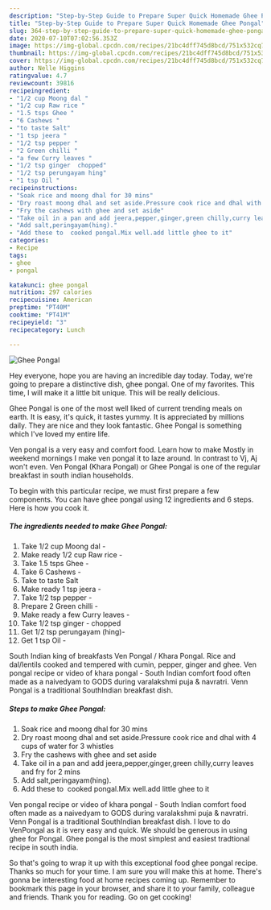 ```yaml
---
description: "Step-by-Step Guide to Prepare Super Quick Homemade Ghee Pongal"
title: "Step-by-Step Guide to Prepare Super Quick Homemade Ghee Pongal"
slug: 364-step-by-step-guide-to-prepare-super-quick-homemade-ghee-pongal
date: 2020-07-10T07:02:56.353Z
image: https://img-global.cpcdn.com/recipes/21bc4dff745d8bcd/751x532cq70/ghee-pongal-recipe-main-photo.jpg
thumbnail: https://img-global.cpcdn.com/recipes/21bc4dff745d8bcd/751x532cq70/ghee-pongal-recipe-main-photo.jpg
cover: https://img-global.cpcdn.com/recipes/21bc4dff745d8bcd/751x532cq70/ghee-pongal-recipe-main-photo.jpg
author: Nelle Higgins
ratingvalue: 4.7
reviewcount: 39816
recipeingredient:
- "1/2 cup Moong dal "
- "1/2 cup Raw rice "
- "1.5 tsps Ghee "
- "6 Cashews "
- "to taste Salt"
- "1 tsp jeera "
- "1/2 tsp pepper "
- "2 Green chilli "
- "a few Curry leaves "
- "1/2 tsp ginger  chopped"
- "1/2 tsp perungayam hing"
- "1 tsp Oil "
recipeinstructions:
- "Soak rice and moong dhal for 30 mins"
- "Dry roast moong dhal and set aside.Pressure cook rice and dhal with 4 cups of water for 3 whistles"
- "Fry the cashews with ghee and set aside"
- "Take oil in a pan and add jeera,pepper,ginger,green chilly,curry leaves and fry for 2 mins"
- "Add salt,peringayam(hing)."
- "Add these to  cooked pongal.Mix well.add little ghee to it"
categories:
- Recipe
tags:
- ghee
- pongal

katakunci: ghee pongal 
nutrition: 297 calories
recipecuisine: American
preptime: "PT40M"
cooktime: "PT41M"
recipeyield: "3"
recipecategory: Lunch

---
```



![Ghee Pongal](https://img-global.cpcdn.com/recipes/21bc4dff745d8bcd/751x532cq70/ghee-pongal-recipe-main-photo.jpg)

Hey everyone, hope you are having an incredible day today. Today, we're going to prepare a distinctive dish, ghee pongal. One of my favorites. This time, I will make it a little bit unique. This will be really delicious.

Ghee Pongal is one of the most well liked of current trending meals on earth. It is easy, it's quick, it tastes yummy. It is appreciated by millions daily. They are nice and they look fantastic. Ghee Pongal is something which I've loved my entire life.

Ven pongal is a very easy and comfort food. Learn how to make Mostly in weekend mornings I make ven pongal it to laze around. In contrast to Vj, Aj won&#39;t even. Ven Pongal (Khara Pongal) or Ghee Pongal is one of the regular breakfast in south indian households.


To begin with this particular recipe, we must first prepare a few components. You can have ghee pongal using 12 ingredients and 6 steps. Here is how you cook it.

<!--inarticleads1-->

##### The ingredients needed to make Ghee Pongal:

1. Take 1/2 cup Moong dal -
1. Make ready 1/2 cup Raw rice -
1. Take 1.5 tsps Ghee -
1. Take 6 Cashews -
1. Take to taste Salt
1. Make ready 1 tsp jeera -
1. Take 1/2 tsp pepper -
1. Prepare 2 Green chilli -
1. Make ready a few Curry leaves -
1. Take 1/2 tsp ginger - chopped
1. Get 1/2 tsp perungayam (hing)-
1. Get 1 tsp Oil -


South Indian king of breakfasts Ven Pongal / Khara Pongal. Rice and dal/lentils cooked and tempered with cumin, pepper, ginger and ghee. Ven pongal recipe or video of khara pongal - South Indian comfort food often made as a naivedyam to GODS during varalakshmi puja &amp; navratri. Venn Pongal is a traditional SouthIndian breakfast dish. 

<!--inarticleads2-->

##### Steps to make Ghee Pongal:

1. Soak rice and moong dhal for 30 mins
1. Dry roast moong dhal and set aside.Pressure cook rice and dhal with 4 cups of water for 3 whistles
1. Fry the cashews with ghee and set aside
1. Take oil in a pan and add jeera,pepper,ginger,green chilly,curry leaves and fry for 2 mins
1. Add salt,peringayam(hing).
1. Add these to  cooked pongal.Mix well.add little ghee to it


Ven pongal recipe or video of khara pongal - South Indian comfort food often made as a naivedyam to GODS during varalakshmi puja &amp; navratri. Venn Pongal is a traditional SouthIndian breakfast dish. I love to do VenPongal as it is very easy and quick. We should be generous in using ghee for Pongal. Ghee pongal is the most simplest and easiest tradtional recipe in south india. 

So that's going to wrap it up with this exceptional food ghee pongal recipe. Thanks so much for your time. I am sure you will make this at home. There's gonna be interesting food at home recipes coming up. Remember to bookmark this page in your browser, and share it to your family, colleague and friends. Thank you for reading. Go on get cooking!
